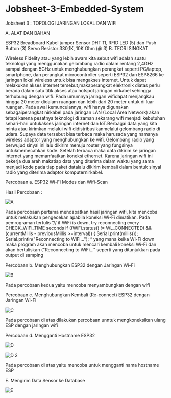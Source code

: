 # Jobsheet-3-Embedded-System
Jobsheet 3 : TOPOLOGI JARINGAN LOKAL DAN WIFI

A. ALAT DAN BAHAN

ESP32
Breadboard
Kabel jumper
Sensor DHT 11, RFID
LED (5) dan Push Button (3)
Servo
Resistor 330,1K, 10K Ohm (@ 3)
B. TEORI SINGKAT

Wireless Fidelity atau yang lebih awam kita sebut wifi adalah suatu teknologi yang menggunakan gelombang radio dalam rentang 2,4GHz sampai dengan 5GHz untuk menghubungkan perangkat seperti PC/laptop, smartphone, dan perangkat microcontroller seperti ESP32 dan ESP8266 ke jaringan lokal wireless untuk bisa mengakses internet. Untuk dapat melakukan akses internet tersebut,makaperangkat elektronik diatas perlu berada dalam satu titik akses atau hotspot jaringan nirkabel sehingga terhubung dengan wifi. Pada umumnya jaringan wifidapat menjangkau hingga 20 meter didalam ruangan dan lebih dari 20 meter untuk di luar ruangan. Pada awal kemunculannya, wifi hanya digunakan sebagaiperangkat nirkabel pada jaringan LAN (Local Area Network) akan tetapi karena pesatnya teknologi di zaman sekarang wifi menjadi kebutuhan sehari-hari untukakses jaringan internet dan IoT.Berbagai data yang kita minta atau kirimkan melalui wifi didistribusikanmelalui gelombang radio di udara. Supaya data tersebut bisa terbaca maka harusada yang namanya wireless adaptor yang menghubungkan ke wifi. Gelombang radio yang berwujud sinyal ini lalu dikirim menuju router yang fungsinya untukmemecahkan kode. Setelah terbaca maka data dikirim ke jaringan internet yang memanfaatkan koneksi ethernet. Karena jaringan wifi ini bekerja dua arah makatiap data yang diterima dalam waktu yang sama menjadi kode pada tiap paket datalalu dikirim kembali dalam bentuk sinyal radio yang diterima adaptor komputernirkabel.

Percobaan a.  ESP32 Wi-Fi Modes dan Wifi-Scan

Hasil Percobaan :

![A](https://user-images.githubusercontent.com/121012286/208874337-eb9c9139-7434-48d9-8a52-84abee81ab44.jpg)

Pada percobaan pertama mendapatkan hasil jaringan wifi, kita mencoba untuk melakukan pengecekan apabila koneksi Wi-Fi dimatikan. Pada pemrograman tertulis “// if WiFi is down, try reconnecting every CHECK_WIFI_TIME seconds if ((WiFi.status() != WL_CONNECTED) && (currentMillis - previousMillis >=interval)) { Serial.print(millis()); Serial.println("Reconnecting to WiFi..."); “ yang mana keika Wi-Fi down maka program akan mencoba untuk mencari kembali koneksi Wi-Fi dan akan bertuliskan ("Reconnecting to WiFi..." seperti yang ditunjukkan pada output di samping

Percobaan b. Menghubungkan ESP32 dengan Jaringan Wi-Fi

![B](https://user-images.githubusercontent.com/121012286/208874700-e432e53a-d3ff-4919-a8e5-def19ed588bc.png)

Pada percobaan kedua yaitu mencoba menyambungkan dengan wifi

Percobaan c.  Menghubungkan Kembali (Re-connect) ESP32 dengan Jaringan Wi-Fi

![C](https://user-images.githubusercontent.com/121012286/208875064-a44a8093-a67d-43d3-9434-ac648fe9e360.png)

Pada percobaan di atas dilakukan percobaan unntuk mengkoneksikan ulang ESP dengan jaringan wifi

Percobaan d.  Mengganti Hostname ESP32

![D](https://user-images.githubusercontent.com/121012286/208875320-ef7efc80-e3bf-4d1e-abda-fe510e9910ad.png)

![D 2](https://user-images.githubusercontent.com/121012286/209135500-c99e5fd7-828c-4165-b9d2-8cb5d1ae0326.png)


Pada percobaan di atas yaitu mencoba untuk mengganti nama hostname ESP

E. Mengirim Data Sensor ke Database

![E](https://user-images.githubusercontent.com/121012286/209135534-aa8a6153-49b5-4e8c-8920-e29794b50678.png)

